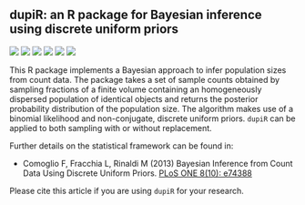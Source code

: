 ## dupiR: an R package for Bayesian inference using discrete uniform priors 

[![](https://www.r-pkg.org/badges/version/dupiR?color=orange)](https://cran.r-project.org/package=dupiR)
[![](https://img.shields.io/badge/devel%20version-1.2-blue.svg)](https://github.com/FedericoComoglio/dupiR)
[![](https://img.shields.io/badge/lifecycle-stable-blue.svg)](https://www.tidyverse.org/lifecycle/#stable)
[![](https://codecov.io/gh/FedericoComoglio/dupiR/branch/devel/graph/badge.svg)](https://codecov.io/gh/FedericoComoglio/dupiR)
[![](http://cranlogs.r-pkg.org/badges/grand-total/dupiR?color=blue)](https://cran.r-project.org/package=dupiR)
[![](https://img.shields.io/badge/doi-10.1371/journal.pone.0074388-yellow.svg)](https://doi.org/10.1371/journal.pone.0074388)

This R package implements a Bayesian approach to infer population sizes from count data. The package takes a set of sample counts obtained by sampling fractions of a finite volume containing an homogeneously dispersed population of identical objects and returns the posterior probability distribution of the population size. The algorithm makes use of a binomial likelihood and non-conjugate, discrete uniform priors. `dupiR` can be applied to both sampling with or without replacement.

Further details on the statistical framework can be found in:

- Comoglio F, Fracchia L, Rinaldi M (2013) Bayesian Inference from Count Data Using Discrete Uniform Priors. [PLoS ONE 8(10): e74388](http://www.plosone.org/article/info%3Adoi%2F10.1371%2Fjournal.pone.0074388)

Please cite this article if you are using `dupiR` for your research.
